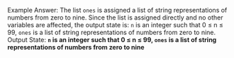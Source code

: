 Example Answer:
The list `ones` is assigned a list of string representations of numbers from zero to nine. Since the list is assigned directly and no other variables are affected, the output state is: `n` is an integer such that 0 ≤ n ≤ 99, `ones` is a list of string representations of numbers from zero to nine.
Output State: **`n` is an integer such that 0 ≤ n ≤ 99, `ones` is a list of string representations of numbers from zero to nine**